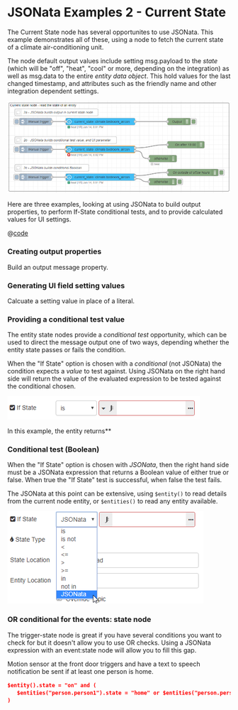 # JSONata Examples 2 - Current State

The Current State node has several opportunites to use JSONata. This example demonstrates all of these, using a node to fetch the current state of a climate air-conditioning unit.

The node default output values include setting msg.payload to the _state_ (which will be "off", "heat", "cool" or more, depending on the integration) as well as msg.data to the entire _entity data object_. This hold values for the last changed timestamp, and attributes such as the friendly name and other integration dependent settings.

![screenshot](./images/jsonata_2_1.png)

Here are three examples, looking at using JSONata to build output properties, to perform If-State conditional tests, and to provide calculated values for UI settings.

@[code](@examples/cookbook/jsonata-new/current-state.json)

### Creating output properties

Build an output message property.


### Generating UI field setting values

Calcuate a setting value in place of a literal.

### Providing a conditional test value

The entity state nodes provide a _conditional test_ opportunity, which can be used to direct the message output one of two ways, depending whether the entity state passes or fails the condition.

When the "If State" option is chosen with a _conditional_ (not JSONata) the condition expects a _value_ to test against. Using JSONata on the right hand side will return the value of the evaluated expression to be tested against the conditional chosen.

![screenshot](./images/jsonata_value.png)

In this example, the entity returns**

### Conditional test (Boolean)

When the "If State" option is chosen with _JSONata_, then the right hand side must be a JSONata expression that returns a Boolean value of either true or false. When true the "If State" test is successful, when false the test fails.

The JSONata at this point can be extensive, using `$entity()` to read details from the current node entity, or `$entities()` to read any entity available.

![screenshot](./images/jsonata_boolean.png)




### 

### OR conditional for the events: state node

The trigger-state node is great if you have several conditions you want to check for but it doesn't allow you to use OR checks. Using a JSONata expression with an event:state node will allow you to fill this gap.

Motion sensor at the front door triggers and have a text to speech notification be sent if at least one person is home.

```json
$entity().state = "on" and (
   $entities("person.person1").state = "home" or $entities("person.person2").state = "home"
)
```